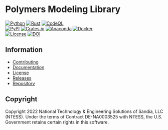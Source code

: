 # Polymers Modeling Library

[![Python](https://img.shields.io/github/workflow/status/sandialabs/polymers/main?label=Python&logo=github)](https://github.com/sandialabs/polymers/tree/main/python#readme)
[![Rust](https://img.shields.io/github/workflow/status/sandialabs/polymers/main?label=Rust&logo=github)](https://github.com/sandialabs/polymers/tree/main/rust#readme)
[![CodeQL](https://img.shields.io/github/workflow/status/sandialabs/polymers/CodeQL?label=CodeQL&logo=github)](https://github.com/sandialabs/polymers)  
[![PyPI](https://img.shields.io/pypi/v/polymers?logo=pypi&logoColor=FBE072&label=PyPI&color=4B8BBE)](https://pypi.org/project/polymers)
[![Crates.io](https://img.shields.io/crates/v/polymers?logo=rust&logoColor=000000&label=Crates.io&color=32592f)](https://crates.io/crates/polymers)
[![Anaconda](https://img.shields.io/conda/v/mrbuche/polymers.svg?logo=anaconda&color=3EB049&label=Anaconda)](https://anaconda.org/mrbuche/polymers)
[![Docker](https://img.shields.io/docker/v/mrbuche/polymers?color=0db7ed&label=Docker%20Hub&logo=docker&logoColor=0db7ed)](https://hub.docker.com/r/mrbuche/polymers)  
[![License](https://img.shields.io/github/license/sandialabs/polymers?label=License)](https://github.com/sandialabs/polymers/blob/main/LICENSE)
[![DOI](https://zenodo.org/badge/DOI/10.5281/zenodo.7041983.svg)](https://doi.org/10.5281/zenodo.7041983)

## Information

- [Contributing](https://github.com/sandialabs/polymers/blob/main/CONTRIBUTING.md)
- [Documentation](https://sandialabs.github.io/polymers)
- [License](https://github.com/sandialabs/polymers/blob/main/LICENSE)
- [Releases](https://github.com/sandialabs/polymers/releases)
- [Repository](https://github.com/sandialabs/polymers)

## Copyright

Copyright 2022 National Technology & Engineering Solutions of Sandia, LLC (NTESS). Under the terms of Contract DE-NA0003525 with NTESS, the U.S. Government retains certain rights in this software.
